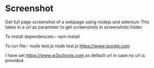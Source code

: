 # Screenshot
Get full page screenshot of a webpage using nodejs and selenium
This takes in a url as parameter to get screenshots in screenshots folder.

To install dependencies:-
npm install

To run file:-
node test.js <url>
node test.js https://www.google.com

I have set https://www.w3schools.com as default url in case no url is provided.
